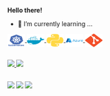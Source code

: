 **Hello there!**
- 🌱 I’m currently learning ...
<div style="display: inline_block">
  <a href="https://github.com/andersonlucs">
  <img align="center" alt="Kubernetes-icon" height="30" width="40" src="https://github.com/devicons/devicon/blob/master/icons/kubernetes/kubernetes-plain-wordmark.svg">
  <img align="center" alt="Docker-icon" height="30" width="40" src="https://github.com/devicons/devicon/blob/master/icons/docker/docker-plain.svg">
  <img align="center" alt="Python-icon" height="30" width="40" src="https://github.com/devicons/devicon/blob/master/icons/python/python-plain.svg">
  <img align="center" alt="Azure-icon" height="30" width="40" src="https://raw.githubusercontent.com/devicons/devicon/master/icons/azure/azure-original-wordmark.svg">
  <img align="center" alt="Git-icon" height="30" width="40" src="https://github.com/devicons/devicon/blob/master/icons/git/git-plain.svg">
</div>

##

<div>
<a href="https://github.com/andersonlucs">
<img height="180em" src="https://github-readme-stats.vercel.app/api?username=andersonlucs&show_icons=true&theme=merko&include_all_commits=true&count_private=true"/>
<img height="180em" src="https://github-readme-stats.vercel.app/api/top-langs/?username=andersonlucs&layout=compact&langs_count=8&theme=merko"/>
</div>

##  

  <a href = "mailto: andersonlucs@gmail.com"><img src="https://img.shields.io/badge/-Gmail-%23EA4335?style=for-the-badge&logo=gmail&logoColor=white" target="_blank"></a>
  <a href="https://www.linkedin.com/in/anderson-aguiar" target="_blank"><img src="https://img.shields.io/badge/-LinkedIn-%230077B5?style=for-the-badge&logo=linkedin&logoColor=white" target="_blank"></a>
  <a href="https://instagram.com/anderson.lucs" target="_blank"><img src="https://img.shields.io/badge/-Instagram-%23E4405F?style=for-the-badge&logo=instagram&logoColor=white" target="_blank"></a>
